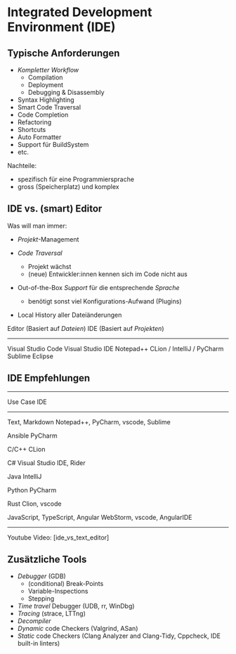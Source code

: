 Integrated Development Environment (IDE)
========================================


Typische Anforderungen
----------------------

* *Kompletter Workflow*
  * Compilation
  * Deployment
  * Debugging & Disassembly
* Syntax Highlighting
* Smart Code Traversal
* Code Completion
* Refactoring
* Shortcuts
* Auto Formatter
* Support für BuildSystem
* etc.

Nachteile:

* spezifisch für eine Programmiersprache
* gross (Speicherplatz) und komplex


IDE vs. (smart) Editor
----------------------

Was will man immer:

* *Projekt*-Management

* *Code Traversal*
  * Projekt wächst
  * (neue) Entwickler:innen kennen sich im Code nicht aus

* Out-of-the-Box *Support* für die entsprechende *Sprache*
  * benötigt sonst viel Konfigurations-Aufwand (Plugins)

* Local History aller Dateiänderungen

Editor (Basiert auf *Dateien*)    IDE (Basiert auf *Projekten*)
------                            ---
Visual Studio Code                Visual Studio IDE
Notepad++                         CLion / IntelliJ / PyCharm
Sublime                           Eclipse


IDE Empfehlungen
----------------

----
Use Case                          IDE
--------                          --------------------------------
Text, Markdown                    Notepad++, PyCharm, vscode, Sublime

Ansible                           PyCharm

C/C++                             CLion

C#                                Visual Studio IDE, Rider

Java                              IntelliJ

Python                            PyCharm

Rust                              Clion, vscode

JavaScript, TypeScript, Angular   WebStorm, vscode, AngularIDE

----

Youtube Video: [ide_vs_text_editor]


Zusätzliche Tools
-----------------

* *Debugger* (GDB)
  * (conditional) Break-Points
  * Variable-Inspections
  * Stepping
* *Time travel* Debugger (UDB, rr, WinDbg)
* *Tracing* (strace, LTTng)
* *Decompiler*
* *Dynamic* code Checkers (Valgrind, ASan)
* *Static* code Checkers (Clang Analyzer and Clang-Tidy, Cppcheck, IDE built-in linters)
